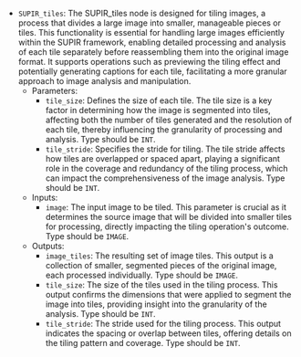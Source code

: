 - `SUPIR_tiles`: The SUPIR_tiles node is designed for tiling images, a process that divides a large image into smaller, manageable pieces or tiles. This functionality is essential for handling large images efficiently within the SUPIR framework, enabling detailed processing and analysis of each tile separately before reassembling them into the original image format. It supports operations such as previewing the tiling effect and potentially generating captions for each tile, facilitating a more granular approach to image analysis and manipulation.
    - Parameters:
        - `tile_size`: Defines the size of each tile. The tile size is a key factor in determining how the image is segmented into tiles, affecting both the number of tiles generated and the resolution of each tile, thereby influencing the granularity of processing and analysis. Type should be `INT`.
        - `tile_stride`: Specifies the stride for tiling. The tile stride affects how tiles are overlapped or spaced apart, playing a significant role in the coverage and redundancy of the tiling process, which can impact the comprehensiveness of the image analysis. Type should be `INT`.
    - Inputs:
        - `image`: The input image to be tiled. This parameter is crucial as it determines the source image that will be divided into smaller tiles for processing, directly impacting the tiling operation's outcome. Type should be `IMAGE`.
    - Outputs:
        - `image_tiles`: The resulting set of image tiles. This output is a collection of smaller, segmented pieces of the original image, each processed individually. Type should be `IMAGE`.
        - `tile_size`: The size of the tiles used in the tiling process. This output confirms the dimensions that were applied to segment the image into tiles, providing insight into the granularity of the analysis. Type should be `INT`.
        - `tile_stride`: The stride used for the tiling process. This output indicates the spacing or overlap between tiles, offering details on the tiling pattern and coverage. Type should be `INT`.
